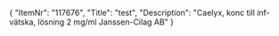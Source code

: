 {
  "ItemNr": "117676",
  "Title": "test",
  "Description": "Caelyx, konc till inf-vätska, lösning 2 mg/ml Janssen-Cilag AB"
}